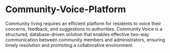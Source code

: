 # Community-Voice-Platform
Community living requires an efficient platform for residents to voice their concerns, feedback, and suggestions to authorities. Community Voice is a structured, database-driven solution that enables effective two-way communication between community members and administrators, ensuring timely resolution and promoting a collaborative environment.
